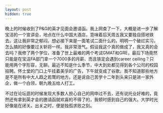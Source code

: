```yaml
---
layout: post
hidden: true
---
```

晚上的时候收到了P&G的英才见面会邀请函。我上网查了一下，大概是进一步了解宝洁的一个宣讲会，地点在什么中国大酒店，意味着后天周五我又要独自搭地铁去。这让我非常之郁闷。想必接下来是一面笔试二面什么的。明明一个破烂实习，怎么搞的好像要过关斩将一样。我非常泄气。假设我这个真的做成了，我又真的会去吗？我修了两个学位，准备了世上最难的两个考试GMAT和GRE，最后下场竟然只能是在宝洁FA部门拿一个7000多的月薪、而且铁定会遇到career ceiling？只能用两个字形容，无聊。最近不知是什么季节，中大到处都见得到各个公司的校园招聘。怀士堂的门口上午挂着美孚的广告，下午就变成了谷歌。我不知道那些地方是不是所有中大人趋之若鹜的地方。还是说自己苦学十二年到头来只是进一家外企，做一个白领，朝九晚五给人打工。

不过在论坛逛的时候发现大多数人担心自己的网申过不去，还有说托业好难的，竟然还有拿到英才会的邀请函就欢喜的不得了的，我顿时感到自己的强大。大学时光好像是在闭关。出关之时，便是独孤求败之刻。